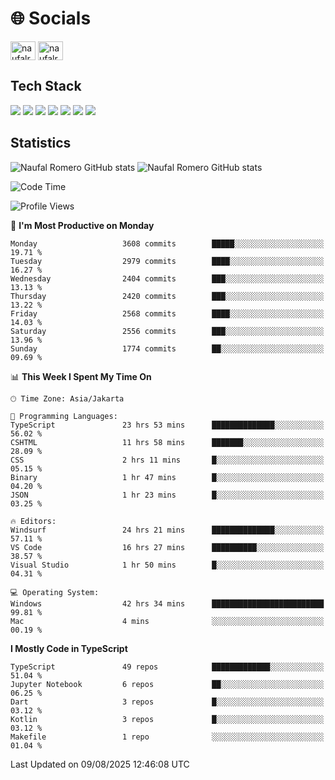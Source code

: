 <h1 align="">🌐 Socials</h1>
<p align="left">
<a href="https://linkedin.com/in/naufal-romero-putra-pratama-9ab816177/" target="blank"><img align="center" src="https://raw.githubusercontent.com/rahuldkjain/github-profile-readme-generator/master/src/images/icons/Social/linked-in-alt.svg" alt="naufalromero" height="30" width="40" /></a>
<a href="https://instagram.com/naufalromero" target="blank"><img align="center" src="https://raw.githubusercontent.com/rahuldkjain/github-profile-readme-generator/master/src/images/icons/Social/instagram.svg" alt="naufalromero" height="30" width="40" /></a>
</p>


<h2 align="">Tech Stack</h2>
<div align="">
  <img src="https://img.shields.io/badge/next.js-000000?style=for-the-badge&logo=nextdotjs&logoColor=white"/>
 <img src="https://img.shields.io/badge/typescript-%23007ACC.svg?style=for-the-badge&logo=typescript&logoColor=white"/>
 <img src="https://img.shields.io/badge/react-%2320232a.svg?style=for-the-badge&logo=react&logoColor=%2361DAFB"/>
 <img src="https://img.shields.io/badge/tailwindcss-%2338B2AC.svg?style=for-the-badge&logo=tailwind-css&logoColor=white"/>
 <img src="https://img.shields.io/badge/Prisma-3982CE?style=for-the-badge&logo=Prisma&logoColor=white"/>
 <img src="https://img.shields.io/badge/javascript-%23323330.svg?style=for-the-badge&logo=javascript&logoColor=%23F7DF1E"/>
 <img src="https://img.shields.io/badge/java-%23ED8B00.svg?style=for-the-badge&logo=openjdk&logoColor=white"/>
</div>


<h2 align="">Statistics</h2>
<div align="">
<img src="https://github-readme-stats-xi-nine-74.vercel.app/api?username=romves&show_icons=true&theme=tokyonight&include_all_commits=true&count_private=true" alt="Naufal Romero GitHub stats"/>
<img src="https://github-readme-stats-xi-nine-74.vercel.app/api/top-langs/?username=romves&theme=tokyonight&hide_border=false&include_all_commits=true&count_private=true&layout=compact" alt="Naufal Romero GitHub stats"/>
</div>

<!--START_SECTION:waka-->
![Code Time](http://img.shields.io/badge/Code%20Time-2%2C749%20hrs%2059%20mins-blue)

![Profile Views](http://img.shields.io/badge/Profile%20Views-0-blue)

📅 **I'm Most Productive on Monday** 

```text
Monday                   3608 commits        █████░░░░░░░░░░░░░░░░░░░░   19.71 % 
Tuesday                  2979 commits        ████░░░░░░░░░░░░░░░░░░░░░   16.27 % 
Wednesday                2404 commits        ███░░░░░░░░░░░░░░░░░░░░░░   13.13 % 
Thursday                 2420 commits        ███░░░░░░░░░░░░░░░░░░░░░░   13.22 % 
Friday                   2568 commits        ████░░░░░░░░░░░░░░░░░░░░░   14.03 % 
Saturday                 2556 commits        ███░░░░░░░░░░░░░░░░░░░░░░   13.96 % 
Sunday                   1774 commits        ██░░░░░░░░░░░░░░░░░░░░░░░   09.69 % 
```


📊 **This Week I Spent My Time On** 

```text
🕑︎ Time Zone: Asia/Jakarta

💬 Programming Languages: 
TypeScript               23 hrs 53 mins      ██████████████░░░░░░░░░░░   56.02 % 
CSHTML                   11 hrs 58 mins      ███████░░░░░░░░░░░░░░░░░░   28.09 % 
CSS                      2 hrs 11 mins       █░░░░░░░░░░░░░░░░░░░░░░░░   05.15 % 
Binary                   1 hr 47 mins        █░░░░░░░░░░░░░░░░░░░░░░░░   04.20 % 
JSON                     1 hr 23 mins        █░░░░░░░░░░░░░░░░░░░░░░░░   03.25 % 

🔥 Editors: 
Windsurf                 24 hrs 21 mins      ██████████████░░░░░░░░░░░   57.11 % 
VS Code                  16 hrs 27 mins      ██████████░░░░░░░░░░░░░░░   38.57 % 
Visual Studio            1 hr 50 mins        █░░░░░░░░░░░░░░░░░░░░░░░░   04.31 % 

💻 Operating System: 
Windows                  42 hrs 34 mins      █████████████████████████   99.81 % 
Mac                      4 mins              ░░░░░░░░░░░░░░░░░░░░░░░░░   00.19 % 
```

**I Mostly Code in TypeScript** 

```text
TypeScript               49 repos            █████████████░░░░░░░░░░░░   51.04 % 
Jupyter Notebook         6 repos             ██░░░░░░░░░░░░░░░░░░░░░░░   06.25 % 
Dart                     3 repos             █░░░░░░░░░░░░░░░░░░░░░░░░   03.12 % 
Kotlin                   3 repos             █░░░░░░░░░░░░░░░░░░░░░░░░   03.12 % 
Makefile                 1 repo              ░░░░░░░░░░░░░░░░░░░░░░░░░   01.04 % 
```




 Last Updated on 09/08/2025 12:46:08 UTC
<!--END_SECTION:waka-->
